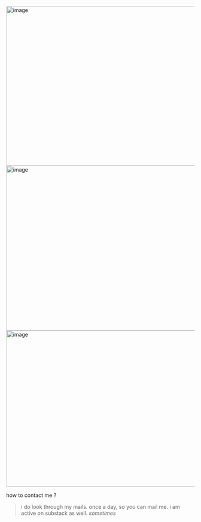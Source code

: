 
<img width="1310" height="427" alt="image" src="https://github.com/user-attachments/assets/10cc36bc-81eb-424c-a25d-ffb1de531768" />
<img width="1323" height="441" alt="image" src="https://github.com/user-attachments/assets/b3136b8d-ecfa-4618-a273-4cb01ea276a1" />
<img width="1325" height="418" alt="image" src="https://github.com/user-attachments/assets/5db3ca1d-29d1-4b04-89c8-028ec8b222bc" />



how to contact me ? 
> i do look through my mails. once a day, so you can mail me. 
> i am active on substack as well. *sometimes*
